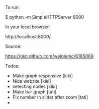 To run:

$ python -m SimpleHTTPServer 8000

In your local browser:

http://localhost:8000/

Source:

https://gist.github.com/weiglemc/6185069

Todos:

- Make graph responsive [kiki]
- Nice website [kiki]
- selecting nodes [kiki]
- Make bar graph [tati]
- Fix number in slider after zoom [tati]
- 
